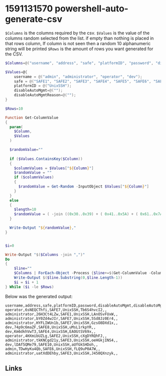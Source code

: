 # 1591131570 powershell-auto-generate-csv

`$Columns` is the columns required by the csv.
`$Values` is the value of the columns random selected from the list. if empty than nothing is placed in that rows column, If column is not seen then a random 10 alphanumeric string will be printed
`$Rows` is the amount of rows you want generated for the CSV.

```powershell
$Columns=@("username", "address", "safe", "platformID", "password", "disableAutoMgmt", "disableAutoMgmtReason")

$Values=@{
    username = @("admin", "administrator", "operator", "dev");
    safe = @("SAFE1", "SAFE2", "SAFE3", "SAFE4", "SAFE5", "SAFE6", "SAFE7", "SAFE8", "SAFE9", "SAFE10");
    platformID = @("UnixSSH");
    disableAutoMgmt=@("");
    disableAutoMgmtReason=@("");
}

$Rows=10

Function Get-ColumnValue
{
  param(
    $Column,
    $Values
  )

  $randomValue=""
  
  if ($Values.ContainsKey($Column))
  {
    $columnValues = $Values["${Column}"]
    $randomValue = ""
    if ($columnValues)
    {
      $randomValue = Get-Random -InputObject $Values["${Column}"]
    }
  }
  else
  {
    $length=10
    $randomValue = ( -join ((0x30..0x39) + ( 0x41..0x5A) + ( 0x61..0x7A) | Get-Random -Count $length  | % {[char]$_}) ) 
  }

  Write-Output "${randomValue},"
}


$i=0

Write-Output "$($Columns -join ",")"
Do
{
    $line=""
    $Columns | ForEach-Object -Process {$line+=$(Get-ColumnValue -Column "$_" -Values $Values)}
    Write-Output $($line.Substring(0,$line.Length-1))
    $i = $i + 1
} While ($i -le $Rows) 
```

Below was the generated output:
```csv
username,address,safe,platformID,password,disableAutoMgmt,disableAutoMgmtReason
operator,6sNEQCThfi,SAFE7,UnixSSH,Tb6S4hvcI2,,
administrator,26H3Ct4LZw,SAFE1,UnixSSH,LAnOSvFUxW,,
administrator,bY0Zd4wJIr,SAFE7,UnixSSH,5Sd8Jz0Er4,,
administrator,HYFLIWUn1b,SAFE7,UnixSSH,GzsO8DXd1x,,
dev,74p9c6maZF,SAFE8,UnixSSH,uMsL1rkpYR,,
dev,Km6dkhVwT3,SAFE4,UnixSSH,EAOGtSV69x,,
operator,4HXmibUZLg,SAFE2,UnixSSH,cXgDYRQhFJ,,
administrator,tkKNCgd21y,SAFE3,UnixSSH,oeHGkjINS4,,
dev,lDAf5QMe79,SAFE10,UnixSSH,aUfGkSHDoh,,
admin,TDwHyKu4Qb,SAFE6,UnixSSH,fLQ9uP0A7W,,
administrator,uatXdDEhby,SAFE3,UnixSSH,J450QXnzyk,,
```


## Links
